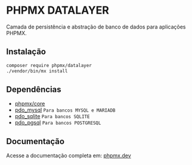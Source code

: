 # PHPMX DATALAYER

Camada de persistência e abstração de banco de dados para aplicações PHPMX.

## Instalação

```bash
composer require phpmx/datalayer
./vendor/bin/mx install
```

## Dependências

- [phpmx/core](https://packagist.org/packages/phpmx/core)
- [pdo_mysql](https://www.php.net/manual/en/ref.pdo-mysql.php) `Para bancos MYSQL e MARIADB`
- [pdo_sqlite](https://www.php.net/manual/en/ref.pdo-sqlite.php) `Para bancos SQLITE`
- [pdo_pgsql](https://www.php.net/manual/en/ref.pdo-pgsql.php) `Para bancos POSTGRESQL`

## Documentação

Acesse a documentação completa em: [phpmx.dev](https://phpmx.dev/doc)

